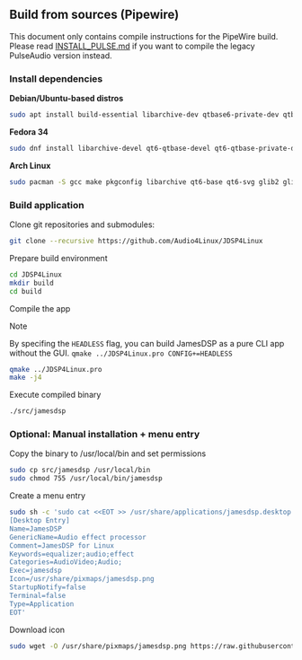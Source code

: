 ## Build from sources (Pipewire)

This document only contains compile instructions for the PipeWire build. Please read [INSTALL_PULSE.md](INSTALL_PULSE.md) if you want to compile the legacy PulseAudio version instead.

### Install dependencies

**Debian/Ubuntu-based distros**

```bash
sudo apt install build-essential libarchive-dev qtbase6-private-dev qtbase6-dev libqt6svg6-dev libglibmm-2.4-dev libglib2.0-dev libpipewire-0.3-dev qttools5-dev-tools
```

**Fedora 34**

```bash
sudo dnf install libarchive-devel qt6-qtbase-devel qt6-qtbase-private-devel qt6-qtsvg-devel glibmm24-devel glib2-devel pipewire-devel
```

**Arch Linux**

```bash
sudo pacman -S gcc make pkgconfig libarchive qt6-base qt6-svg glib2 glibmm pipewire
```

### Build application

Clone git repositories and submodules:

```bash
git clone --recursive https://github.com/Audio4Linux/JDSP4Linux
```

Prepare build environment

```bash
cd JDSP4Linux
mkdir build
cd build
```

Compile the app

> [!NOTE]  
> By specifing the `HEADLESS` flag, you can build JamesDSP as a pure CLI app without the GUI.
> `qmake ../JDSP4Linux.pro CONFIG+=HEADLESS`

```bash
qmake ../JDSP4Linux.pro
make -j4
```

Execute compiled binary

```bash
./src/jamesdsp
```

### Optional: Manual installation + menu entry

Copy the binary to /usr/local/bin and set permissions

```bash
sudo cp src/jamesdsp /usr/local/bin
sudo chmod 755 /usr/local/bin/jamesdsp
```

Create a menu entry

```bash
sudo sh -c 'sudo cat <<EOT >> /usr/share/applications/jamesdsp.desktop
[Desktop Entry]
Name=JamesDSP
GenericName=Audio effect processor
Comment=JamesDSP for Linux
Keywords=equalizer;audio;effect
Categories=AudioVideo;Audio;
Exec=jamesdsp
Icon=/usr/share/pixmaps/jamesdsp.png
StartupNotify=false
Terminal=false
Type=Application
EOT'
```

Download icon

```bash
sudo wget -O /usr/share/pixmaps/jamesdsp.png https://raw.githubusercontent.com/Audio4Linux/JDSP4Linux/master/resources/icons/icon.png -q --show-progress
```
